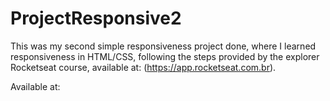 # ProjectResponsive2
This was my second simple responsiveness project done, where I learned responsiveness in HTML/CSS, following the steps provided by the explorer Rocketseat course, available at: (https://app.rocketseat.com.br).

Available at: 
